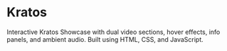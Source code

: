 # Kratos
Interactive Kratos Showcase with dual video sections, hover effects, info panels, and ambient audio. Built using HTML, CSS, and JavaScript.
